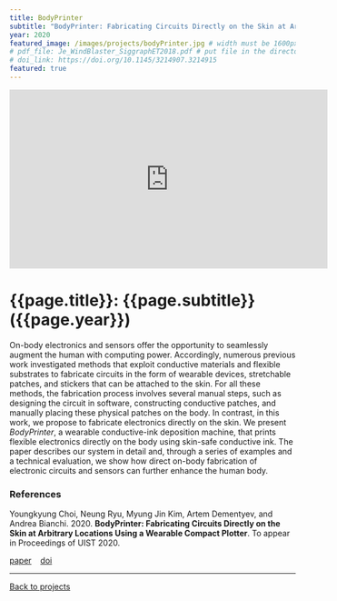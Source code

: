 ```yaml
---
title: BodyPrinter
subtitle: "BodyPrinter: Fabricating Circuits Directly on the Skin at Arbitrary Locations Using a Wearable Compact Plotter"
year: 2020
featured_image: /images/projects/bodyPrinter.jpg # width must be 1600px	
# pdf_file: Je_WindBlaster_SiggraphET2018.pdf # put file in the directory FILES
# doi_link: https://doi.org/10.1145/3214907.3214915
featured: true
---
```


<iframe width="560" height="315" src="https://www.youtube.com/embed/XA9z8xhkhsQ" frameborder="0" allow="accelerometer; autoplay; encrypted-media; gyroscope; picture-in-picture" allowfullscreen></iframe>

<!-- DO NOT CHANGE MANUALLY -->
# {{page.title}}: {{page.subtitle}} ({{page.year}})

On-body electronics and sensors offer the opportunity to seamlessly augment the human with computing power. Accordingly, numerous previous work investigated methods that exploit conductive materials and flexible substrates to fabricate circuits in the form of wearable devices, stretchable patches, and stickers that can be attached to the skin. For all these methods, the fabrication process involves several manual steps, such as designing the circuit in software, constructing conductive patches, and manually placing these physical patches on the body. In contrast, in this work, we propose to fabricate electronics directly on the skin. We present *BodyPrinter*, a wearable  conductive-ink deposition machine, that prints flexible electronics directly on the body using skin-safe conductive ink. The paper describes our system in detail and, through a series of examples and a technical evaluation, we show how direct on-body fabrication of electronic circuits and sensors can further enhance the human body.


### References

Youngkyung Choi, Neung Ryu, Myung Jin Kim, Artem Dementyev, and Andrea Bianchi. 2020. **BodyPrinter: Fabricating Circuits Directly on the Skin at Arbitrary Locations Using a Wearable Compact Plotter**. To appear in Proceedings of UIST 2020.

<!-- DO NOT CHANGE MANUALLY -->
<a href="{{ site.url }}/files/{{ page.year }}/{{ page.pdf_file }}" target="_blank">paper</a>&nbsp;&nbsp;&nbsp;
<a href="{{ page.doi_link }}" target="_blank">doi</a>

--- 

<a href="/index.html" class="button button--large">Back to projects</a>
